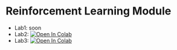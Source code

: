 # Reinforcement Learning Module


- Lab1: soon
- Lab2: [![Open In Colab](https://colab.research.google.com/assets/colab-badge.svg)](https://colab.research.google.com/github/floringogianu/rl-module-labs/blob/master/02_rainbow.ipynb)
- Lab3: [![Open In Colab](https://colab.research.google.com/assets/colab-badge.svg)](https://colab.research.google.com/github/floringogianu/rl-module-labs/blob/master/03_policy_gradient.ipynb)
